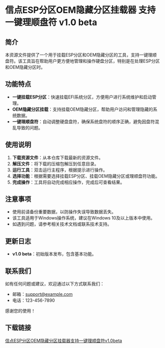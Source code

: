 # 信点ESP分区OEM隐藏分区挂载器 支持一键理顺盘符 v1.0 beta

## 简介
本资源文件提供了一个用于挂载ESP分区和OEM隐藏分区的工具，支持一键理顺盘符。该工具旨在帮助用户更方便地管理和操作硬盘分区，特别是在处理ESP分区和OEM隐藏分区时。

## 功能特点
- **一键挂载ESP分区**：快速挂载EFI系统分区，方便用户进行系统维护和启动管理。
- **OEM隐藏分区挂载**：支持挂载OEM隐藏分区，帮助用户访问和管理隐藏的系统数据。
- **一键理顺盘符**：自动调整硬盘盘符，确保系统盘符的顺序正确，避免因盘符混乱导致的问题。

## 使用说明
1. **下载资源文件**：从本仓库下载最新的资源文件。
2. **解压文件**：将下载的压缩包解压到任意目录。
3. **运行工具**：双击运行主程序，根据提示进行操作。
4. **选择功能**：根据需要选择挂载ESP分区、挂载OEM隐藏分区或理顺盘符功能。
5. **完成操作**：工具将自动完成相应操作，完成后可查看结果。

## 注意事项
- 使用前请备份重要数据，以防操作失误导致数据丢失。
- 该工具适用于Windows操作系统，建议在Windows 10及以上版本中使用。
- 如遇到问题，请参考相关技术文档或联系技术支持。

## 更新日志
- **v1.0 beta**：初始版本发布，包含基本功能。

## 联系我们
如有任何问题或建议，欢迎通过以下方式联系我们：
- 邮箱：support@example.com
- 电话：123-456-7890

感谢您的使用！

## 下载链接

[信点ESP分区OEM隐藏分区挂载器支持一键理顺盘符v1.0beta](https://pan.quark.cn/s/139d104ac7d7)